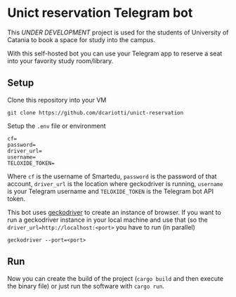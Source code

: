 # Unict reservation Telegram bot

This _UNDER DEVELOPMENT_ project is used for the students of University of
Catania to book a space for study into the campus.

With this self-hosted bot you can use your Telegram app to reserve a seat into
your favority study room/library.

## Setup
Clone this repository into your VM
```
git clone https://github.com/dcariotti/unict-reservation
```

Setup the `.env` file or environment
```
cf=
password=
driver_url=
username=
TELOXIDE_TOKEN=
```

Where `cf` is the username of Smartedu, `password` is the password of that
account, `driver_url` is the location where geckodriver is running, `username` is
your Telegram username and `TELOXIDE_TOKEN` is the Telegram bot API token.

This bot uses [geckodriver](https://github.com/mozilla/geckodriver/releases) to
create an instance of browser.
If you want to run a geckodriver instance in your local machine and use that (so
the `driver_url=http://localhost:<port>` you have to run (in parallel) 
```
geckodriver --port=<port>
```

## Run
Now you can create the build of the project (`cargo build` and then execute the
binary file) or just run the software with `cargo run`.
